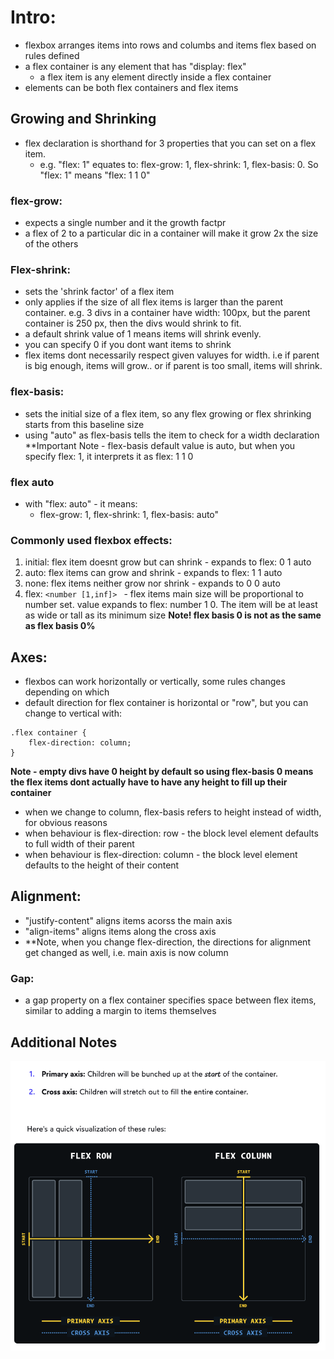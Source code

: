 # Intro:
- flexbox arranges items into rows and columbs and items flex based on rules defined
- a flex container is any element that has "display: flex"
    - a flex item is any element directly inside a flex container
- elements can be both flex containers and flex items

##  Growing and Shrinking

- flex declaration is shorthand for 3 properties that you can set on a flex item.   
    - e.g. "flex: 1" equates to: flex-grow: 1, flex-shrink: 1, flex-basis: 0. So "flex: 1" means "flex: 1 1 0"

### flex-grow:
- expects a single number and it the growth factpr
- a flex of 2 to a particular dic in a container will make it grow 2x the size of the others

### Flex-shrink:
- sets the 'shrink factor' of a flex item
- only applies if the size of all flex items is larger than the parent container. e.g. 3 divs in a container have width: 100px, but the parent container is 250 px, then the divs would shrink to fit.
- a default shrink value of 1 means items will shrink evenly.
- you can specify 0 if you dont want items to shrink
- flex items dont necessarily respect given valuyes for width. i.e if parent is big enough, items will grow.. or if parent is too small, items will shrink.

### flex-basis:
- sets the initial size of a flex item, so any flex growing or flex shrinking starts from this baseline size
- using "auto" as flex-basis tells the item to check for a width declaration
**Important Note - flex-basis default value is auto, but when you specify flex: 1, it interprets it as flex: 1 1 0

### flex auto
- with "flex: auto" - it means:
    - flex-grow: 1, flex-shrink: 1, flex-basis: auto"

### Commonly used flexbox effects:
1) initial: flex item doesnt grow but can shrink - expands to flex: 0 1 auto
2) auto: flex items can grow and shrink - expands to flex: 1 1 auto
3) none: flex items neither grow nor shrink - expands to 0 0 auto
4) flex: ```<number [1,inf]> ``` - flex items main size will be proportional to number set. value expands to flex: number 1 0. The item will be at least as wide or tall as its minimum size
**Note! flex basis 0 is not as the same as flex basis 0%**


## Axes:
- flexbos can work horizontally or vertically, some rules changes depending on which
- default direction for flex container is horizontal or "row", but you can change to vertical with:
``` 
.flex container {
    flex-direction: column;
}
```
**Note - empty divs have 0 height by default so using flex-basis 0 means the flex items dont actually have to have any height to fill up their container**

- when we change to column, flex-basis refers to height instead of width, for obvious reasons
- when behaviour is flex-direction: row - the block level element defaults to full width of their parent
- when behaviour is flex-direction: column - the block level element defaults to the height of their content

## Alignment:
- "justify-content" aligns items acorss the main axis
- "align-items" aligns items along the cross axis
- **Note, when you change flex-direction, the directions for alignment get changed as well, i.e. main axis is now column


### Gap:
- a gap property on a flex container specifies space between flex items, similar to adding a margin to items themselves

## Additional Notes

![img](/flexbox-rows-columns.png)
